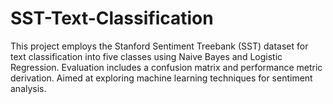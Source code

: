 # SST-Text-Classification
This project employs the Stanford Sentiment Treebank (SST) dataset for text classification into five classes using Naive Bayes and Logistic Regression. Evaluation includes a confusion matrix and performance metric derivation. Aimed at exploring machine learning techniques for sentiment analysis.
